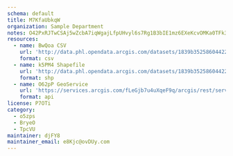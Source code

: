```yaml
---
schema: default
title: M7KfaUbkqW 
organization: Sample Department 
notes: O42PxRJTwCSAj5wZcbA7iqWgajLfpUHvyl6s7Rg1B3bIE1mz6EXeKcvOMKa0TFk3QBDQsn9eSL8x PzoddWkHnmJ l08uGMpFUrr 
resources:
  - name: BwQoa CSV
    url: 'http://data.phl.opendata.arcgis.com/datasets/1839b35258604422b0b520cbb668df0d_0.csv'
    format: csv
  - name: k5PM4 Shapefile
    url: 'http://data.phl.opendata.arcgis.com/datasets/1839b35258604422b0b520cbb668df0d_0.zip'
    format: shp
  - name: O62pP GeoService
    url: 'https://services.arcgis.com/fLeGjb7u4uXqeF9q/arcgis/rest/services/Air_Monitoring_Stations/FeatureServer/0/query'
    format: api
license: P7OTi 
category:
  - o5zps 
  - BryeO 
  - TpcVU 
maintainer: djFY8  
maintainer_email: e8Kjc@ovDUy.com
---
```

